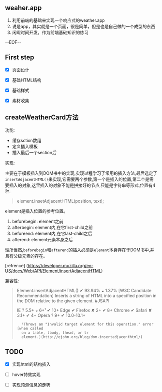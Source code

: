 ## weaher.app
1. 利用前端的基础来实现一个响应式的weather.app
2. 说是app，其实就是一个页面，很是简单，但是也是自己做的一个成型的东西
3. 闲暇时间开发，作为前端基础知识的练习

--EOF--

## First step

- [x] 页面设计
 
- [x] 基础HTML结构
 
- [x] 基础样式
 
- [x] 素材收集

## createWeatherCard方法

功能:

- 缓存sction数组
- 定义插入模板
- 插入最后一个section后

实现:

主要在于模板插入到DOM书中的实现,实现过程学习了常用的插入方法,最后选定了`insertAdjacentHTML()`来实现,它需要两个参数,第一个是插入的位置,第二个是需要插入的对象,这里插入的对象不能是拼接好的节点,只能是字符串等形式,位置有4种:

> element.insetAdjacentHTML(position, text);

element是插入位置的参考位置。

1. beforebegin: element之前
2. afterbegin: element内,在它first-child之前
3. beforeend: element内,在它last-child之后
4. afterend: element元素本身之后

理所当然,`beforebegin`和`afterend`的插入必须是`element`本身存在于DOM书中,并且有父级元素的存在。

[refrence] (https://developer.mozilla.org/en-US/docs/Web/API/Element/insertAdjacentHTML)

兼容性:



>	Element.insertAdjacentHTML() ✔ 93.94% ◒ 1.37% [W3C Candidate Recommendation]
>	Inserts a string of HTML into a specified position in the DOM relative to the
>	given element. #JSAPI
>
>	IE ‽ 5.5+ ◒ 6+¹ ✔ 10+
>	Edge ✔ 
>	Firefox ✘ 2+ ✔ 8+
>	Chrome ✔ 
>	Safari ✘ 3.1+ ✔ 4+
>	Opera ‽ 9+ ✔ 10.0-10.1+
>
>		¹Throws an "Invalid target element for this operation." error [when called
>		on a table, tbody, thead, or tr
>		element.](http://ejohn.org/blog/dom-insertadjacenthtml/)



## TODO
- [x] 实现html的结构插入
 
- [ ] hover特效实现
 
- [ ] 实现预测信息的走势



